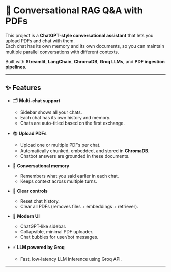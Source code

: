 # 💬 Conversational RAG Q&A with PDFs

This project is a **ChatGPT-style conversational assistant** that lets you upload PDFs and chat with them.  
Each chat has its own memory and its own documents, so you can maintain multiple parallel conversations with different contexts.  

Built with **Streamlit**, **LangChain**, **ChromaDB**, **Groq LLMs**, and **PDF ingestion pipelines**.

---

## ✨ Features

- 🗂️ **Multi-chat support**  
  - Sidebar shows all your chats.  
  - Each chat has its own history and memory.  
  - Chats are auto-titled based on the first exchange.  

- 📚 **Upload PDFs**  
  - Upload one or multiple PDFs per chat.  
  - Automatically chunked, embedded, and stored in **ChromaDB**.  
  - Chatbot answers are grounded in these documents.  

- 🧠 **Conversational memory**  
  - Remembers what you said earlier in each chat.  
  - Keeps context across multiple turns.  

- 🔄 **Clear controls**  
  - Reset chat history.  
  - Clear all PDFs (removes files + embeddings + retriever).  

- 🎨 **Modern UI**  
  - ChatGPT-like sidebar.  
  - Collapsible, minimal PDF uploader.  
  - Chat bubbles for user/bot messages.  

- ⚡ **LLM powered by Groq**  
  - Fast, low-latency LLM inference using Groq API.  

---

